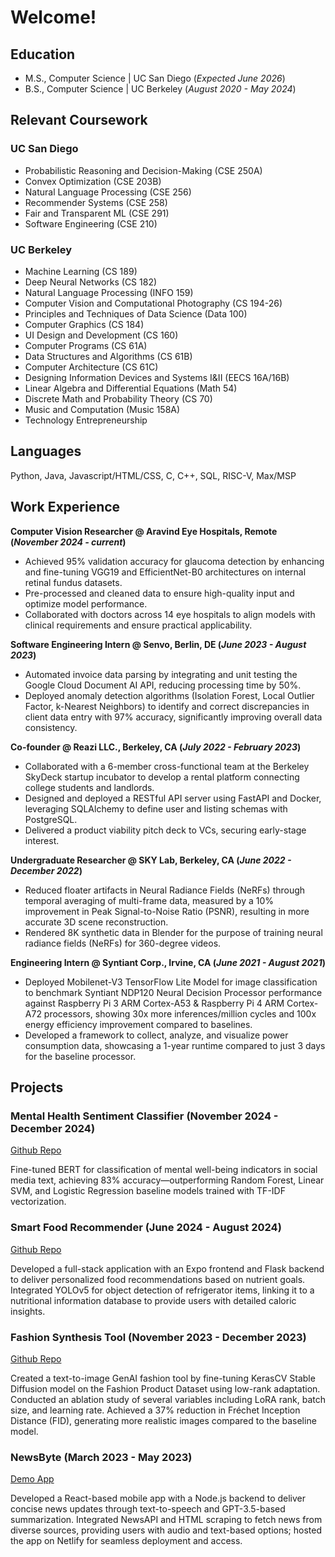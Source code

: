 # Welcome!

## Education
- M.S., Computer Science	| UC San Diego (_Expected June 2026_)	 			        		
- B.S., Computer Science | UC Berkeley (_August 2020 - May 2024_)

## Relevant Coursework
### UC San Diego
- Probabilistic Reasoning and Decision-Making (CSE 250A)
- Convex Optimization (CSE 203B)
- Natural Language Processing (CSE 256)
- Recommender Systems (CSE 258)
- Fair and Transparent ML (CSE 291)
- Software Engineering (CSE 210)

### UC Berkeley
- Machine Learning (CS 189)
- Deep Neural Networks (CS 182)
- Natural Language Processing (INFO 159)
- Computer Vision and Computational Photography (CS 194-26)
- Principles and Techniques of Data Science (Data 100)
- Computer Graphics (CS 184)
- UI Design and Development (CS 160)
- Computer Programs (CS 61A)
- Data Structures and Algorithms (CS 61B)
- Computer Architecture (CS 61C)
- Designing Information Devices and Systems I&II (EECS 16A/16B)
- Linear Algebra and Differential Equations (Math 54)
- Discrete Math and Probability Theory (CS 70)
- Music and Computation (Music 158A)
- Technology Entrepreneurship


## Languages
Python, Java, Javascript/HTML/CSS, C, C++, SQL, RISC-V, Max/MSP

## Work Experience

**Computer Vision Researcher @ Aravind Eye Hospitals, Remote (_November 2024 - current_)**
- Achieved 95% validation accuracy for glaucoma detection by enhancing and fine-tuning VGG19 and EfficientNet-B0 architectures on internal retinal fundus datasets.
- Pre-processed and cleaned data to ensure high-quality input and optimize model performance.
- Collaborated with doctors across 14 eye hospitals to align models with clinical requirements and ensure practical applicability.

**Software Engineering Intern @ Senvo, Berlin, DE (_June 2023 - August 2023_)**
- Automated invoice data parsing by integrating and unit testing the Google Cloud Document AI API, reducing
processing time by 50%.
- Deployed anomaly detection algorithms (Isolation Forest, Local Outlier Factor, k-Nearest Neighbors) to identify and correct discrepancies in client data entry with 97% accuracy, significantly improving overall data consistency.

**Co-founder @ Reazi LLC., Berkeley, CA (_July 2022 - February 2023_)**
- Collaborated with a 6-member cross-functional team at the Berkeley SkyDeck startup incubator to develop a
rental platform connecting college students and landlords.
- Designed and deployed a RESTful API server using FastAPI and Docker, leveraging SQLAlchemy to define user
and listing schemas with PostgreSQL.
- Delivered a product viability pitch deck to VCs, securing early-stage interest.
   
**Undergraduate Researcher @ SKY Lab, Berkeley, CA (_June 2022 - December 2022_)**
- Reduced floater artifacts in Neural Radiance Fields (NeRFs) through temporal averaging of multi-frame data, measured by a 10% improvement in Peak Signal-to-Noise Ratio (PSNR), resulting in more accurate 3D scene reconstruction.
- Rendered 8K synthetic data in Blender for the purpose of training neural radiance fields (NeRFs) for 360-degree videos.


**Engineering Intern @ Syntiant Corp., Irvine, CA (_June 2021 - August 2021_)**
- Deployed Mobilenet-V3 TensorFlow Lite Model for image classification to benchmark Syntiant NDP120 Neural Decision Processor performance against Raspberry Pi 3 ARM Cortex-A53 & Raspberry Pi 4 ARM Cortex-A72 processors, showing 30x more inferences/million cycles and 100x energy efficiency improvement compared to baselines.
- Developed a framework to collect, analyze, and visualize power consumption data, showcasing a 1-year runtime compared to just 3 days for the baseline processor.

## Projects

### Mental Health Sentiment Classifier (November 2024 - December 2024)
[Github Repo](https://github.com/amritamo/mental-health-bert)

Fine-tuned BERT for classification of mental well-being indicators in social media text, achieving 83% accuracy—outperforming Random Forest, Linear SVM, and Logistic Regression baseline models trained with TF-IDF vectorization. 

### Smart Food Recommender (June 2024 - August 2024)
[Github Repo](https://github.com/amritamo/FoodRec)

Developed a full-stack application with an Expo frontend and Flask backend to deliver personalized food recommendations based on nutrient goals. Integrated YOLOv5 for object detection of refrigerator items, linking it to a nutritional information database to provide users with detailed caloric insights.


### Fashion Synthesis Tool (November 2023 - December 2023)
[Github Repo](https://github.com/amritamo/fashion_stable_diffusion_finetuned.git)

Created a text-to-image GenAI fashion tool by fine-tuning KerasCV Stable Diffusion model on the Fashion Product Dataset using low-rank adaptation. Conducted an ablation study of several variables including LoRA rank, batch size, and learning rate. Achieved a 37% reduction in Fréchet Inception Distance (FID), generating more realistic images compared to the baseline model.

### NewsByte (March 2023 - May 2023)
[Demo App](https://newsbyte-mobile.netlify.app/)

Developed a React-based mobile app with a Node.js backend to deliver concise news updates through text-to-speech and GPT-3.5-based summarization. Integrated NewsAPI and HTML scraping to fetch news from diverse sources, providing users with audio and text-based options; hosted the app on Netlify for seamless deployment and access.
